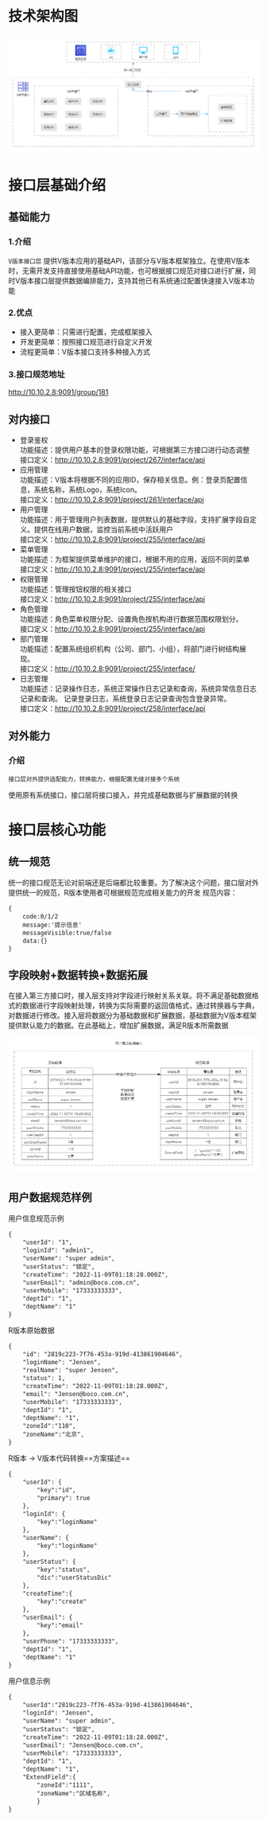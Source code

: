 # 技术架构图

![设计架构图](../images/接入层设计架构.png)


# 接口层基础介绍

## 基础能力
### 1.介绍
`V版本接口层` 提供V版本应用的基础API，该部分与V版本框架独立。在使用V版本时，无需开发支持直接使用基础API功能，也可根据接口规范对接口进行扩展，同时V版本接口层提供数据编排能力，支持其他已有系统通过配置快速接入V版本功能
### 2.优点
- 接入更简单：只需进行配置，完成框架接入
- 开发更简单：按照接口规范进行自定义开发
- 流程更简单：V版本接口支持多种接入方式

### 3.接口规范地址
http://10.10.2.8:9091/group/181


## 对内接口

- 登录鉴权  
功能描述：提供用户基本的登录权限功能，可根据第三方接口进行动态调整  
接口定义：http://10.10.2.8:9091/project/267/interface/api
-  应用管理  
功能描述：V版本将根据不同的应用ID，保存相关信息。例：登录页配置信息，系统名称，系统Logo，系统Icon。  
接口定义：http://10.10.2.8:9091/project/261/interface/api
- 用户管理  
功能描述：用于管理用户列表数据，提供默认的基础字段，支持扩展字段自定义。提供在线用户数据，监控当前系统中活跃用户  
接口定义：http://10.10.2.8:9091/project/255/interface/api
- 菜单管理  
功能描述：为框架提供菜单维护的接口，根据不用的应用，返回不同的菜单  
接口定义：http://10.10.2.8:9091/project/255/interface/api
- 权限管理  
功能描述：管理按钮权限的相关接口  
接口定义：http://10.10.2.8:9091/project/255/interface/api
- 角色管理  
功能描述：角色菜单权限分配、设置角色按机构进行数据范围权限划分。  
接口定义：http://10.10.2.8:9091/project/255/interface/api
- 部门管理  
功能描述：配置系统组织机构（公司、部门、小组），将部门进行树结构展现。  
接口定义：http://10.10.2.8:9091/project/255/interface/
- 日志管理  
功能描述：记录操作日志，系统正常操作日志记录和查询，系统异常信息日志记录和查询。
记录登录日志，系统登录日志记录查询包含登录异常。  
接口定义：http://10.10.2.8:9091/project/258/interface/api


## 对外能力
### 介绍
`接口层对外提供适配能力，转换能力，根据配置无缝对接多个系统`  

使用原有系统接口，接口层将接口接入，并完成基础数据与扩展数据的转换


# 接口层核心功能
## 统一规范
统一的接口规范无论对前端还是后端都比较重要。为了解决这个问题，接口层对外提供统一的规范，R版本使用者可根据规范完成相关能力的开发
规范内容：
```
{
    code:0/1/2
    message:'提示信息'
    messageVisible:true/false
    data:{}
}
```

## 字段映射+数据转换+数据拓展
在接入第三方接口时，接入层支持对字段进行映射关系关联。将不满足基础数据格式的数据进行字段映射处理，转换为实际需要的返回值格式，通过转换器与字典，对数据进行修改。接入层将数据分为基础数据和扩展数据，基础数据为V版本框架提供默认能力的数据。在此基础上，增加扩展数据，满足R版本所需数据

![用户登录数据适配](../images/%E6%8E%A5%E5%85%A5%E5%B1%82%E7%94%A8%E6%88%B7%E6%95%B0%E6%8D%AE%E8%BD%AC%E6%8D%A2.png)

## 用户数据规范样例
用户信息规范示例
```
{
    "userId": "1",
    "loginId": "admin1",
    "userName": "super admin",
    "userStatus": "锁定",
    "createTime": "2022-11-09T01:18:28.000Z",
    "userEmail": "admin@boco.com.cn",
    "userMobile": "17333333333",
    "deptId": "1",
    "deptName": "1"
}
```

R版本原始数据
```
{
    "id": "2819c223-7f76-453a-919d-413861904646",
    "loginName": "Jensen",
    "realName": "super Jensen",
    "status": 1,
    "createTime": "2022-11-09T01:18:28.000Z",
    "email": "Jensen@boco.com.cn",
    "userMobile": "17333333333",
    "deptId": "1",
    "deptName": "1",
    "zoneId":"110",
    "zoneName":"北京",
}
```


R版本 -> V版本代码转换==方案描述==
```
{
    "userId": {
        "key":"id",
        "primary": true
    },
    "loginId": {
        "key":"loginName"   
    },
    "userName": {
        "key":"loginName"   
    },
    "userStatus": {
        "key":"status",
        "dic":"userStatusDic"
    },
    "createTime":{
        "key":"create"
    },
    "userEmail": {
        "key":"email"
    },
    "userPhone": "17333333333",
    "deptId": "1",
    "deptName": "1"
}
```

用户信息示例
```
{
    "userId":"2819c223-7f76-453a-919d-413861904646",
    "loginId": "Jensen",
    "userName": "super admin",
    "userStatus": "锁定",
    "createTime": "2022-11-09T01:18:28.000Z",
    "userEmail": "Jensen@boco.com.cn",
    "userMobile": "17333333333",
    "deptId": "1",
    "deptName": "1",
    "ExtendField":{
        "zoneId":"1111",
        "zoneName":"区域名称",
        }
}
```